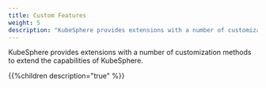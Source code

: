 ```yaml
---
title: Custom Features
weight: 5
description: "KubeSphere provides extensions with a number of customization methods to extend the capabilities of KubeSphere."
---
```


KubeSphere provides extensions with a number of customization methods to extend the capabilities of KubeSphere.

{{%children description="true" %}}
